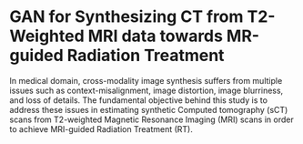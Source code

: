 # GAN for Synthesizing CT from T2-Weighted MRI data towards MR-guided Radiation Treatment
 In medical domain, cross-modality image synthesis suffers from multiple issues such as context-misalignment, image distortion, image blurriness, and loss of details. The fundamental objective behind this study is to address these issues in estimating synthetic Computed tomography (sCT) scans from T2-weighted Magnetic Resonance Imaging (MRI) scans in order to achieve MRI-guided Radiation Treatment (RT).
